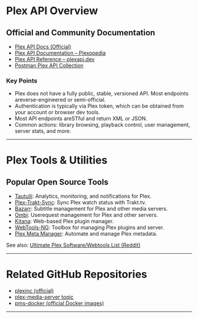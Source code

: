 # Plex API Overview

## Official and Community Documentation
- [Plex API Docs (Official)](https://docs.plex.tv/)
- [Plex API Documentation – Plexopedia](https://www.plexopedia.com/plex-media-server/api/)
- [Plex API Reference – plexapi.dev](https://plexapi.dev/api-reference/library/get-all-libraries)
- [Postman Plex API Collection](https://www.postman.com/fyvekatz/m-c-s-public-workspace/documentation/f2uw7pj/plex-api)

### Key Points
- Plex does not have a fully public, stable, versioned API. Most endpoints areverse-engineered or semi-official.
- Authentication is typically via Plex token, which can be obtained from your account or browser dev tools.
- Most API endpoints areSTful and return XML or JSON.
- Common actions: library browsing, playback control, user management, server stats, and more.

---

# Plex Tools & Utilities

## Popular Open Source Tools
- [Tautulli](https://github.com/Tautulli/Tautulli): Analytics, monitoring, and notifications for Plex.
- [Plex-Trakt-Sync](https://github.com/Taxel/PlexTraktSync): Sync Plex watch status with Trakt.tv.
- [Bazarr](https://github.com/morpheus65535/bazarr): Subtitle management for Plex and other media servers.
- [Ombi](https://github.com/Ombi-app/Ombi): Userequest management for Plex and other servers.
- [Kitana](https://github.com/pannal/Kitana): Web-based Plex plugin manager.
- [WebTools-NG](https://github.com/ukdtom/WebTools-NG): Toolbox for managing Plex plugins and server.
- [Plex Meta Manager](https://github.com/meisnate12/Plex-Meta-Manager): Automate and manage Plex metadata.

See also: [Ultimate Plex Software/Webtools List (Reddit)](https://www.reddit.com/r/PleX/comments/199fg2b/the_ultimate_softwarewebtools_list_for_plex/)

---

# Related GitHub Repositories
- [plexinc (official)](https://github.com/plexinc)
- [plex-media-server topic](https://github.com/topics/plex-media-server)
- [pms-docker (official Docker images)](https://github.com/plexinc/pms-docker)

---



